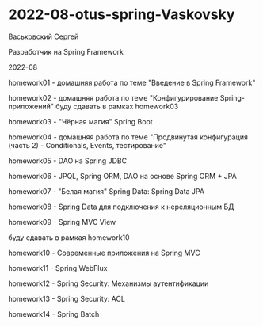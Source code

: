 # 2022-08-otus-spring-Vaskovsky

Васьковский Сергей

Разработчик на Spring Framework

2022-08

homework01 - домашняя работа по теме "Введение в Spring Framework"

homework02 - домашняя работа по теме "Конфигурирование Spring-приложений"
буду сдавать в рамках  homework03

homework03 - "Чёрная магия" Spring Boot

homework04 - домашняя работа по теме "Продвинутая конфигурация (часть 2) - Conditionals, Events, тестирование"

homework05 - DAO на Spring JDBC 

homework06 - JPQL, Spring ORM, DAO на основе Spring ORM + JPA 

homework07 - "Белая магия" Spring Data: Spring Data JPA

homework08 - Spring Data для подключения к нереляционным БД

homework09 - Spring MVC View 

буду сдавать в рамкая homework10

homework10 - Современные приложения на Spring MVC 

homework11 - Spring WebFlux 

homework12 - Spring Security: Механизмы аутентификации

homework13 - Spring Security: ACL 

homework14 - Spring Batch
